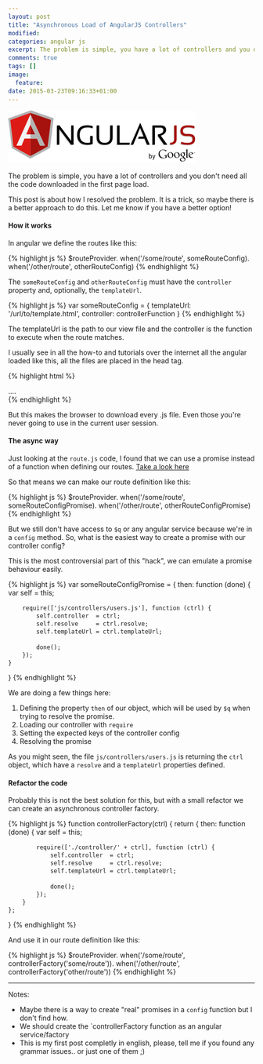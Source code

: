 ```yaml
---
layout: post
title: "Asynchronous Load of AngularJS Controllers"
modified:
categories: angular js
excerpt: The problem is simple, you have a lot of controllers and you don't need all the code downloaded in the first page load. This post is about how I resolved the problem.
comments: true
tags: []
image:
  feature:
date: 2015-03-23T09:16:33+01:00
---
```


![angular](/images/angularjs.png)

The problem is simple, you have a lot of controllers and you don't need all the code downloaded in the first page load.

This post is about how I resolved the problem. It is a trick, so maybe there is a better approach to do this. Let me know if you have a better option!

#### How it works

In angular we define the routes like this:

{% highlight js %}
$routeProvider.
      when('/some/route', someRouteConfig).
      when('/other/route', otherRouteConfig)
{% endhighlight %}

The `someRouteConfig` and `otherRouteConfig` must have the `controller` property and, optionally, the `templateUrl`.

{% highlight js %}
var someRouteConfig = {
  templateUrl: '/url/to/template.html',
  controller: controllerFunction
}
{% endhighlight %}

The templateUrl is the path to our view file and the controller is the function to execute when the route matches.

I usually see in all the how-to and tutorials over the internet all the angular loaded like this, all the files are placed in the head tag.

{% highlight html %}
<!doctype html>
<html lang="en" ng-app="phonecatApp">
<head>
  ....
  <script src="js/app.js"></script>
  <script src="js/controllers/users.js"></script>
  <script src="js/controllers/settings.js"></script>
  <script src="js/controllers/reports.js"></script>
  <script src="js/controllers/feed.js"></script>
</head>
<body>
  <div ng-view></div>
</body>
</html>
{% endhighlight %}

But this makes the browser to download every .js file. Even those you're never going to use in the current user session.


#### The async way

Just looking at the `route.js` code, I found that we can use a promise instead of a function when defining our routes. [Take a look here](https://github.com/angular/angular.js/blob/master/src/ngRoute/route.js#L573)

So that means we can make our route definition like this:

{% highlight js %}
$routeProvider.
      when('/some/route', someRouteConfigPromise).
      when('/other/route', otherRouteConfigPromise)
{% endhighlight %}


But we still don't have access to `$q` or any angular service because we're in a `config` method. So, what is the easiest way to create a promise with our controller config?

This is the most controversial part of this "hack", we can emulate a promise behaviour easily.

{% highlight js %}
  var someRouteConfigPromise = {
    then: function (done) {
        var self = this;

        require(['js/controllers/users.js'], function (ctrl) {
            self.controller  = ctrl;
            self.resolve     = ctrl.resolve;
            self.templateUrl = ctrl.templateUrl;

            done();
        });
    }
  }
{% endhighlight %}

We are doing a few things here:

1. Defining the property `then` of our object, which will be used by `$q` when trying to resolve the promise.
2. Loading our controller with `require`
3. Setting the expected keys of the controller config
4. Resolving the promise

As you might seen, the file `js/controllers/users.js` is returning the `ctrl` object, which have a `resolve` and a `templateUrl` properties defined.

#### Refactor the code

Probably this is not the best solution for this, but with a small refactor we can create an asynchronous controller factory.


{% highlight js %}
function controllerFactory(ctrl) {
    return {
        then: function (done) {
            var self = this;

            require(['./controller/' + ctrl], function (ctrl) {
                self.controller  = ctrl;
                self.resolve     = ctrl.resolve;
                self.templateUrl = ctrl.templateUrl;

                done();
            });
        }
    };
}
{% endhighlight %}

And use it in our route definition like this:

{% highlight js %}
$routeProvider.
  when('/some/route', controllerFactory('some/route')).
  when('/other/route', controllerFactory('other/route'))
{% endhighlight %}

----

Notes:

- Maybe there is a way to create "real" promises in a `config` function but I don't find how.
- We should create the `controllerFactory function as an angular service/factory
- This is my first post completly in english, please, tell me if you found any grammar issues.. or just one of them ;)
